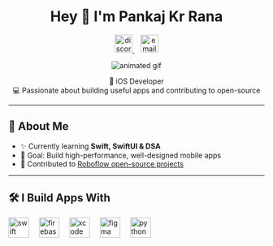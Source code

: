 <h1 align="center">Hey 👋 I'm Pankaj Kr Rana</h1>

<p align="center">
  <a href="https://discordapp.com/users/791273354706944038" target="_blank">
    <img src="https://img.shields.io/static/v1?message=Discord&logo=discord&label=&color=7289DA&logoColor=white&labelColor=&style=for-the-badge" height="35" alt="discord logo" />
  </a>
  &nbsp;&nbsp;
  <a href="mailto:pankajkrana13@gmail.com">
    <img src="https://img.shields.io/static/v1?message=Email&logo=gmail&label=&color=E14C44&logoColor=white&labelColor=&style=for-the-badge" height="35" alt="email logo" />
  </a>
</p>

<p align="center">
  <img src="https://github.com/user-attachments/assets/3eaa2b36-157c-4e30-9072-55d4b9181554" alt="animated gif" />
</p>

<p align="center">
📱 iOS Developer <br>
💻 Passionate about building useful apps and contributing to open-source
</p>

---

## 🚀 About Me

- ✨ Currently learning **Swift, SwiftUI & DSA**
- 🎯 Goal: Build high-performance, well-designed mobile apps
- 🧩 Contributed to [Roboflow open-source projects](https://github.com/roboflow/supervision)

---

## 🛠 I Build Apps With

<div align="left">
  <img src="https://cdn.jsdelivr.net/gh/devicons/devicon/icons/swift/swift-original.svg" height="40" alt="swift logo" />
  <img width="12" />
  <img src="https://cdn.jsdelivr.net/gh/devicons/devicon/icons/firebase/firebase-plain.svg" height="40" alt="firebase logo" />
  <img width="12" />
  <img src="https://cdn.jsdelivr.net/gh/devicons/devicon/icons/xcode/xcode-original.svg" height="40" alt="xcode logo" />
  <img width="12" />
  <img src="https://cdn.jsdelivr.net/gh/devicons/devicon/icons/figma/figma-original.svg" height="40" alt="figma logo" />
  <img width="12" />
  <img src="https://cdn.jsdelivr.net/gh/devicons/devicon/icons/python/python-original.svg" height="40" alt="python logo" />
</div>


